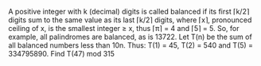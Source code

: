 

A positive integer with k (decimal) digits is called balanced if its first &#8968;k/2&#8969; digits sum to the same value as its last &#8968;k/2&#8969; digits, where &#8968;x&#8969;, pronounced ceiling of x, is the smallest integer &#8805; x, thus &#8968;&#960;&#8969; = 4 and &#8968;5&#8969; = 5.
So, for example, all palindromes are balanced, as is 13722.
Let T(n) be the sum of all balanced numbers less than 10n. 
Thus: T(1) = 45, T(2) = 540 and T(5) = 334795890. 
Find T(47) mod 315
